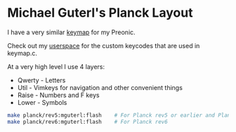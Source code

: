 # Michael Guterl's Planck Layout

I have a very similar [keymap](/keyboards/preonic/keymaps/mguterl) for my
Preonic.

Check out my [userspace](/users/mguterl) for the custom keycodes that are used
in keymap.c.

At a very high level I use 4 layers:

* Qwerty - Letters
* Util   - Vimkeys for navigation and other convenient things
* Raise  - Numbers and F keys
* Lower  - Symbols

```sh
make planck/rev5:mguterl:flash    # For Planck rev5 or earlier and Planck Light
make planck/rev6:mguterl:flash    # For Planck rev6
```
